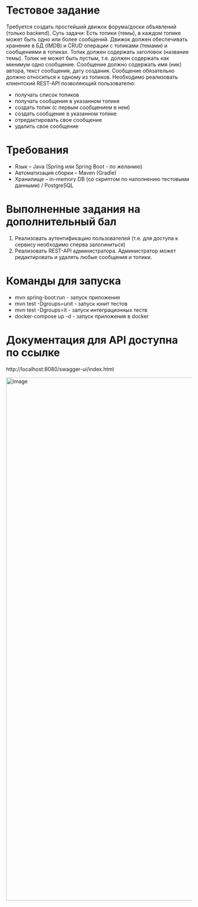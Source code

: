 # Тестовое задание
Требуется создать простейший движок форума/доски объявлений (только backend). Суть задачи: 
Есть топики (темы), в каждом топике может быть одно или более сообщений. Движок должен обеспечивать хранение в БД (IMDB) и CRUD операции с топиками (темами) и сообщениями в топиках. Топик должен содержать заголовок (название темы). Топик не может быть пустым, т.е. должен содержать как минимум одно сообщение. Сообщение должно содержать имя (ник) автора, текст сообщения, дату создания. Сообщение обязательно должно относиться к одному из топиков. Необходимо реализовать клиентский REST-API позволяющий пользователю:
- получать список топиков
- получать сообщения в указанном топике
- создать топик (с первым сообщением в нем)
- создать сообщение в указанном топике
- отредактировать свое сообщение
- удалить свое сообщение

# Требования
- Язык – Java (Spring или Spring Boot - по желанию)
- Автоматизация сборки – Maven (Gradle)
- Хранилище – in-memory DB (со скриптом по наполнению тестовыми данными) / PostgreSQL

# Выполненные задания на дополнительный бал
1. Реализовать аутентификацию пользователей (т.е. для доступа к сервису необходимо сперва залогиниться)
2. Реализовать REST-API администратора. Администратор может редактировать и удалять любые сообщения и топики.

# Команды для запуска 
- mvn spring-boot:run - запуск приложения
- mvn test -Dgroups=unit - запуск юнит тестов
- mvn test -Dgroups=it - запуск интеграционных теств
- docker-compose up -d - запуск приложения в docker

# Документация для API доступна по ссылке 
http://localhost:8080/swagger-ui/index.html

<img width="1415" alt="image" src="https://github.com/egortimoshin/greenatom/assets/122122063/b232e991-930c-4340-a432-2f6be2d45f18">
